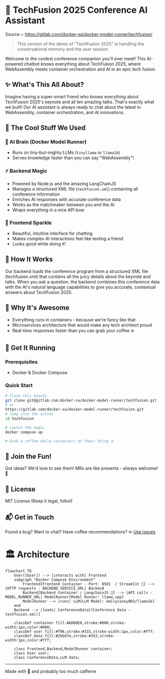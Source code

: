 # 🤖 TechFusion 2025 Conference AI Assistant

Source ~ https://gitlab.com/docker-sa/docker-model-runner/techfusion/
> This version of the demo of "TechFusion 2025" is handling the conversational memory and the user session

Welcome to the coolest conference companion you'll ever meet! This AI-powered chatbot knows everything about TechFusion 2025, where WebAssembly meets container orchestration and AI in an epic tech fusion.

## ✨ What's This All About?

Imagine having a super-smart friend who knows everything about TechFusion 2025's keynote and all ten amazing talks. That's exactly what we built! Our AI assistant is always ready to chat about the latest in WebAssembly, container orchestration, and AI innovations.

## 🎯 The Cool Stuff We Used

### 🧠 AI Brain (Docker Model Runner)
- Runs on tiny-but-mighty LLMs (`tinyllama` or `llama1b`)
- Serves knowledge faster than you can say "WebAssembly"!

### ⚡ Backend Magic
- Powered by Node.js and the amazing LangChainJS
- Manages a structured XML file (`techfusion.xml`) containing all conference information
- Enriches AI responses with accurate conference data
- Works as the matchmaker between you and the AI
- Wraps everything in a nice API bow

### 💅 Frontend Sparkle
- Beautiful, intuitive interface for chatting
- Makes complex AI interactions feel like texting a friend
- Looks good while doing it!

## 🎯 How It Works

Our backend loads the conference program from a structured XML file (techfusion.xml) that contains all the juicy details about the keynote and talks. When you ask a question, the backend combines this conference data with the AI's natural language capabilities to give you accurate, contextual answers about TechFusion 2025.

## 🌟 Why It's Awesome


- Everything runs in containers - because we're fancy like that
- Microservices architecture that would make any tech architect proud
- Real-time responses faster than you can grab your coffee ☕

## 🚀 Get It Running

### Prerequisites
- Docker & Docker Compose 

### Quick Start 
```bash
# Clone this beauty
git clone git@gitlab.com:docker-sa/docker-model-runner/techfusion.git
# or
https://gitlab.com/docker-sa/docker-model-runner/techfusion.git
# Jump into the action
cd techfusion

# Launch the magic
docker compose up

# Grab a coffee while containers do their thing ☕
```

## 🤝 Join the Fun!

Got ideas? We'd love to see them! MRs are like presents - always welcome! 🎁

## 📜 License

MIT License (Keep it legal, folks!)

## 📬 Get in Touch

Found a bug? Want to chat? Have coffee recommendations? ☕
[Use issues](https://gitlab.com/docker-sa/docker-model-runner/techfusion/-/issues)


# 🏛️ Architecture


```mermaid
flowchart TD
    User([User]) --> |interacts with| Frontend
    subgraph "Docker Compose Environment"
        Frontend[Frontend Container - Port: 8501  / Streamlit 👑] --> |HTTP requests - BACKEND_SERVICE_URL| Backend
        Backend[Backend Container / LangchainJS 🦜] --> |API calls - MODEL_RUNNER_URL| ModelRunner[Model Runner: llama.cpp]
        ModelRunner --> |runs| LLM[LLM Model: emilycasey003/llama1b]
    end
    Backend --> |loads| ConferenceData[(Conference Data - techfusion.xml)]

    classDef container fill:#ADD8E6,stroke:#000,stroke-width:1px,color:#000;
    classDef user fill:#f96,stroke:#333,stroke-width:1px,color:#fff;
    classDef data fill:#2bbd7e,stroke:#333,stroke-width:1px,color:#fff;
    
    class Frontend,Backend,ModelRunner container;
    class User user;
    class ConferenceData,LLM data;
```


---

Made with 💖 and probably too much caffeine
